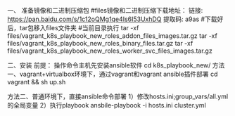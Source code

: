 一、 准备镜像和二进制压缩包
#files镜像和二进制压缩下载地址：
 链接: https://pan.baidu.com/s/1c12oQMg1qe4Is6I53UxhDQ 提取码: a9as 
#下载好后，tar包移入files文件夹
#当前目录执行
 tar -xf files/vagrant_k8s_playbook_new_roles_addon_files_images.tar.gz
 tar -xf files/vagrant_k8s_playbook_new_roles_binary_files.tar.gz
 tar -xf files/vagrant_k8s_playbook_new_roles_worker_svc_files_images.tar.gz

 二、安装
 前提： 操作命令主机先安装ansible软件 
 cd k8s_playbook_new/
 方法一、vagrant+virtualbox环境下，通过vagrant和vagrant ansible插件部署
 cd vagrant && sh up.sh

 方法二、普通环境下，直接ansible命令部署
 1）修改hosts.ini;group_vars/all.yml的全局变量
 2）执行playbook
 ansbile-playbook -i hosts.ini cluster.yml  
